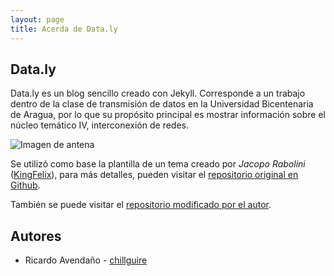 ```yaml
---
layout: page
title: Acerda de Data.ly
---
```


## Data.ly

Data.ly es un blog sencillo creado con Jekyll. Corresponde a un trabajo dentro de la clase de transmisión de datos en la Universidad Bicentenaria de Aragua, por lo que su propósito principal es mostrar información sobre el núcleo temático IV, interconexión de redes.

![*Imagen de antena*](/data.ly/img/blogImg1.jpg "Antena")


Se utilizó como base la plantilla de un tema creado por *Jacopo Rabolini* ([KingFelix](https://github.com/KingFelix)), para más detalles, pueden visitar el [repositorio original en Github](https://github.com/KingFelix/emerald/).

También se puede visitar el [repositorio modificado por el autor](https://github.com/chillguire/data.ly).


## Autores

* Ricardo Avendaño - [chillguire](https://github.com/chillguire)
